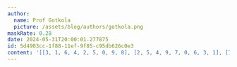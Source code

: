 ```yaml
---
author:
  name: Prof Gotkola
  picture: /assets/blog/authors/gotkola.png
maskRate: 0.28
date: 2024-05-31T20:00:01.277875
id: 5d4903cc-1f88-11ef-9f85-c95db626c0e3
content: '[[3, 1, 6, 4, 2, 5, 0, 9, 8], [2, 5, 4, 9, 7, 0, 6, 3, 1], [7, 8, 9, 0, 0, 1, 4, 2, 0], [0, 0, 0, 5, 6, 3, 0, 0, 2], [0, 2, 0, 7, 1, 9, 0, 6, 3], [0, 6, 3, 2, 0, 4, 9, 1, 0], [0, 4, 1, 3, 5, 7, 2, 8, 6], [6, 3, 0, 0, 9, 2, 0, 0, 4], [0, 7, 2, 1, 4, 6, 3, 5, 9]]'
---
```

